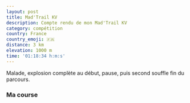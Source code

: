 ```yaml
---
layout: post
title: Mad'Trail KV
description: Compte rendu de mon Mad'Trail KV
category: compétition
country: France
country_emoji: 🇫🇷
distance: 3 km
elevation: 1000 m
time: '01:18:34 h:m:s'
---
```


Malade, explosion complète au début, pause, puis second souffle fin du parcours.

### Ma course

<iframe
  height='405'
  width='100%'
  frameborder='0'
  allowtransparency='true'
  scrolling='no'
  data-src='https://www.strava.com/activities/2528160342/embed/d521452b6a8e6f97d9809dd4f16659d833e91f62'
  >
</iframe>

<!--
vim:spell spelllang=fr
-->
